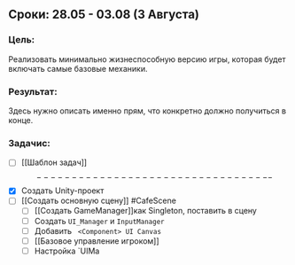 
## Сроки: 28.05 - 03.08 (3 Августа)

### Цель:
Реализовать минимально жизнеспособную версию игры, которая будет включать самые базовые механики.

### Результат:
Здесь нужно описать именно прям, что конкретно должно получиться в конце.

### Задачис:
- [ ] [[Шаблон задач]]
$$----------------------------------$$
- [x] Создать Unity-проект
- [ ] [[Создать основную сцену]] #CafeScene 
	- [ ] [[Создать GameManager]]как Singleton, поставить в сцену
	- [ ] Создать `UI_Manager` и `InputManager`
	- [ ] Добавить ` <Component> UI Canvas`
	- [ ] [[Базовое управление игроком]]
	- [ ] Настройка `UIMa